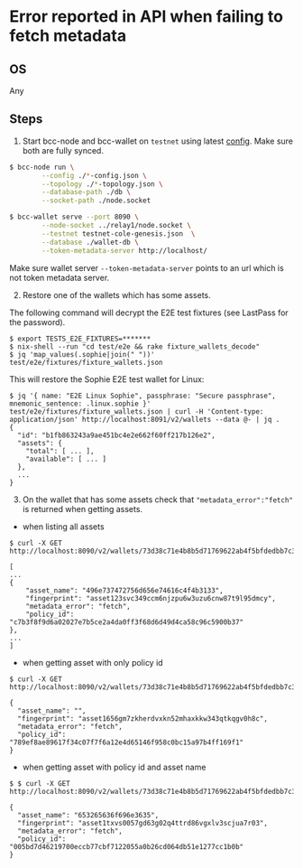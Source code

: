 
# Error reported in API when failing to fetch metadata

## OS

Any

## Steps

1. Start bcc-node and bcc-wallet on `testnet` using latest [config](https://hydra.tbco.io/job/Bcc/tbco-nix/bcc-deployment/latest/download/1/index.html). Make sure both are fully synced.

```bash
$ bcc-node run \
		--config ./*-config.json \
		--topology ./*-topology.json \
		--database-path ./db \
		--socket-path ./node.socket

$ bcc-wallet serve --port 8090 \
		--node-socket ../relay1/node.socket \
		--testnet testnet-cole-genesis.json  \
		--database ./wallet-db \
		--token-metadata-server http://localhost/
```
Make sure wallet server `--token-metadata-server` points to an url which is not token metadata server.

2. Restore one of the wallets which has some assets.

The following command will decrypt the E2E test fixtures (see LastPass for the password).

```console
$ export TESTS_E2E_FIXTURES=*******
$ nix-shell --run "cd test/e2e && rake fixture_wallets_decode"
$ jq 'map_values(.sophie|join(" "))' test/e2e/fixtures/fixture_wallets.json
```

This will restore the Sophie E2E test wallet for Linux:

```console
$ jq '{ name: "E2E Linux Sophie", passphrase: "Secure passphrase", mnemonic_sentence: .linux.sophie }' test/e2e/fixtures/fixture_wallets.json | curl -H 'Content-type: application/json' http://localhost:8091/v2/wallets --data @- | jq .
{
  "id": "b1fb863243a9ae451bc4e2e662f60ff217b126e2",
  "assets": {
    "total": [ ... ],
    "available": [ ... ]
  },
  ...
}
```

3. On the wallet that has some assets check that `"metadata_error":"fetch"` is returned when getting assets.
 - when listing all assets
```
$ curl -X GET http://localhost:8090/v2/wallets/73d38c71e4b8b5d71769622ab4f5bfdedbb7c39d/assets

[
...
{
	"asset_name": "496e737472756d656e74616c4f4b3133",
	"fingerprint": "asset123svc349ccm6njzpu6w3uzu6cnw87t9l95dmcy",
	"metadata_error": "fetch",
	"policy_id": "c7b3f8f9d6a02027e7b5ce2a4da0ff3f68d6d49d4ca58c96c5900b37"
},
...
]
```
- when getting asset with only policy id
```
$ curl -X GET http://localhost:8090/v2/wallets/73d38c71e4b8b5d71769622ab4f5bfdedbb7c39d/assets/789ef8ae89617f34c07f7f6a12e4d65146f958c0bc15a97b4ff169f1

{
  "asset_name": "",
  "fingerprint": "asset1656gm7zkherdvxkn52mhaxkkw343qtkqgv0h8c",
  "metadata_error": "fetch",
  "policy_id": "789ef8ae89617f34c07f7f6a12e4d65146f958c0bc15a97b4ff169f1"
}
```
 - when getting asset with policy id and asset name
```
$ $ curl -X GET http://localhost:8090/v2/wallets/73d38c71e4b8b5d71769622ab4f5bfdedbb7c39d/assets/005bd7d46219700eccb77cbf7122055a0b26cd064db51e1277cc1b0b/653265636f696e3635

{
  "asset_name": "653265636f696e3635",
  "fingerprint": "asset1txvs0057gd63g02q4ttrd86vgxlv3scjua7r03",
  "metadata_error": "fetch",
  "policy_id": "005bd7d46219700eccb77cbf7122055a0b26cd064db51e1277cc1b0b"
}

```
